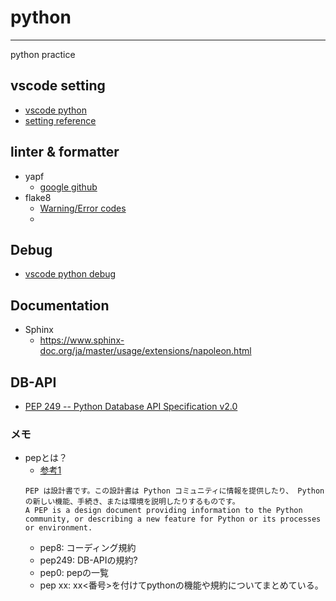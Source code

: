 # python
--------------------------------------------------------------------
python practice

## vscode setting
- [vscode python](https://code.visualstudio.com/docs/python/editing)
- [setting reference](https://code.visualstudio.com/docs/python/settings-reference)

## linter & formatter
- yapf
    - [google github](https://github.com/google/yapf)
- flake8
    - [Warning/Error codes](https://flake8.pycqa.org/en/2.6.0/warnings.html)
    - 

## Debug
- [vscode python debug](https://code.visualstudio.com/docs/python/testing)

## Documentation
- Sphinx
    - https://www.sphinx-doc.org/ja/master/usage/extensions/napoleon.html

## DB-API
- [PEP 249 -- Python Database API Specification v2.0](https://www.python.org/dev/peps/pep-0249/)

### メモ
- pepとは？
    - [参考1](https://python.ms/pep/#pep-3105-print-%E3%82%92%E9%96%A2%E6%95%B0%E3%81%AB%E3%81%99%E3%82%8B)
    ```
    PEP は設計書です。この設計書は Python コミュニティに情報を提供したり、 Python の新しい機能、手続き、または環境を説明したりするものです。
    A PEP is a design document providing information to the Python community, or describing a new feature for Python or its processes or environment.
    ```
    - pep8: コーディング規約
    - pep249: DB-APIの規約?
    - pep0: pepの一覧
    - pep xx: xx<番号>を付けてpythonの機能や規約についてまとめている。